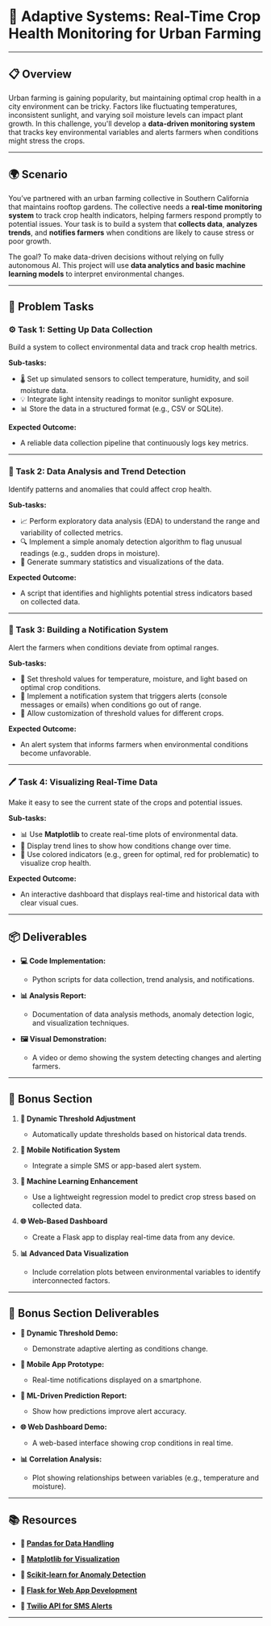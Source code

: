 # 🌱 Adaptive Systems: Real-Time Crop Health Monitoring for Urban Farming

---

## 📋 Overview
Urban farming is gaining popularity, but maintaining optimal crop health in a city environment can be tricky. Factors like fluctuating temperatures, inconsistent sunlight, and varying soil moisture levels can impact plant growth. In this challenge, you'll develop a **data-driven monitoring system** that tracks key environmental variables and alerts farmers when conditions might stress the crops.

---

## 🌍 Scenario
You’ve partnered with an urban farming collective in Southern California that maintains rooftop gardens. The collective needs a **real-time monitoring system** to track crop health indicators, helping farmers respond promptly to potential issues. Your task is to build a system that **collects data**, **analyzes trends**, and **notifies farmers** when conditions are likely to cause stress or poor growth.

The goal? To make data-driven decisions without relying on fully autonomous AI. This project will use **data analytics and basic machine learning models** to interpret environmental changes.

---

## 📝 Problem Tasks

### ⚙️ Task 1: Setting Up Data Collection
Build a system to collect environmental data and track crop health metrics.

**Sub-tasks:**
- 🌡️ Set up simulated sensors to collect temperature, humidity, and soil moisture data.
- 💡 Integrate light intensity readings to monitor sunlight exposure.
- 📊 Store the data in a structured format (e.g., CSV or SQLite).

**Expected Outcome:**
- A reliable data collection pipeline that continuously logs key metrics.

---

### 🔬 Task 2: Data Analysis and Trend Detection
Identify patterns and anomalies that could affect crop health.

**Sub-tasks:**
- 📈 Perform exploratory data analysis (EDA) to understand the range and variability of collected metrics.
- 🔍 Implement a simple anomaly detection algorithm to flag unusual readings (e.g., sudden drops in moisture).
- 📝 Generate summary statistics and visualizations of the data.

**Expected Outcome:**
- A script that identifies and highlights potential stress indicators based on collected data.

---

### 🔧 Task 3: Building a Notification System
Alert the farmers when conditions deviate from optimal ranges.

**Sub-tasks:**
- 🚨 Set threshold values for temperature, moisture, and light based on optimal crop conditions.
- 💬 Implement a notification system that triggers alerts (console messages or emails) when conditions go out of range.
- 🔄 Allow customization of threshold values for different crops.

**Expected Outcome:**
- An alert system that informs farmers when environmental conditions become unfavorable.

---

### 🖊️ Task 4: Visualizing Real-Time Data
Make it easy to see the current state of the crops and potential issues.

**Sub-tasks:**
- 📊 Use **Matplotlib** to create real-time plots of environmental data.
- 🌱 Display trend lines to show how conditions change over time.
- 🚥 Use colored indicators (e.g., green for optimal, red for problematic) to visualize crop health.

**Expected Outcome:**
- An interactive dashboard that displays real-time and historical data with clear visual cues.

---

## 📦 Deliverables
- **💻 Code Implementation:**
  - Python scripts for data collection, trend analysis, and notifications.

- **📊 Analysis Report:**
  - Documentation of data analysis methods, anomaly detection logic, and visualization techniques.

- **🖼️ Visual Demonstration:**
  - A video or demo showing the system detecting changes and alerting farmers.

---

## 🎁 Bonus Section
1. **🔄 Dynamic Threshold Adjustment**
   - Automatically update thresholds based on historical data trends.

2. **📱 Mobile Notification System**
   - Integrate a simple SMS or app-based alert system.

3. **🧠 Machine Learning Enhancement**
   - Use a lightweight regression model to predict crop stress based on collected data.

4. **🌐 Web-Based Dashboard**
   - Create a Flask app to display real-time data from any device.

5. **📊 Advanced Data Visualization**
   - Include correlation plots between environmental variables to identify interconnected factors.

---

## 🏅 Bonus Section Deliverables
- **🔄 Dynamic Threshold Demo:**
  - Demonstrate adaptive alerting as conditions change.

- **📱 Mobile App Prototype:**
  - Real-time notifications displayed on a smartphone.

- **🧠 ML-Driven Prediction Report:**
  - Show how predictions improve alert accuracy.

- **🌐 Web Dashboard Demo:**
  - A web-based interface showing crop conditions in real time.

- **📊 Correlation Analysis:**
  - Plot showing relationships between variables (e.g., temperature and moisture).

---

## 📚 Resources

- **🔗 [Pandas for Data Handling](https://pandas.pydata.org/)**

- **🔗 [Matplotlib for Visualization](https://matplotlib.org/)**

- **🔗 [Scikit-learn for Anomaly Detection](https://scikit-learn.org/)**

- **🔗 [Flask for Web App Development](https://flask.palletsprojects.com/)**

- **🔗 [Twilio API for SMS Alerts](https://www.twilio.com/)**

---
